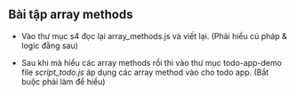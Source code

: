 ## Bài tập array methods
- Vào thư mục s4 đọc lại array_methods.js và viết lại. (Phải hiểu cú pháp & logic đằng sau)

- Sau khi mà hiểu các array methods rồi thì vào thư mục todo-app-demo file *script_todo.js* áp dụng các array method vào cho todo app. (Bắt buộc phải làm để hiểu)